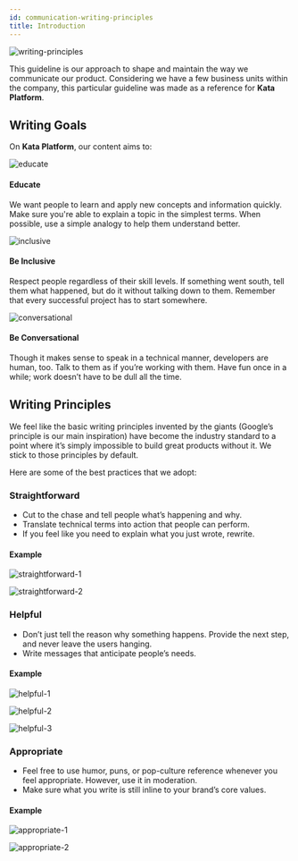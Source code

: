 ```yaml
---
id: communication-writing-principles
title: Introduction
---
```


![writing-principles](../assets/images/communication/writing-principles.png)

<div class="text-primary">

This guideline is our approach to shape and maintain the way we communicate our product. Considering we have a few business units within the company, this particular guideline was made as a reference for **Kata Platform**.

</div>

## Writing Goals

On **Kata Platform**, our content aims to:

<md-row class="principle">
<md-col md="3" class="principle-image">

![educate](../assets/images/communication/educate.png)

</md-col>
<md-col class="principle-content">

#### Educate

We want people to learn and apply new concepts and information quickly. Make sure you're able to explain a topic in the simplest terms. When possible, use a simple analogy to help them understand better.

</md-col>
</md-row>

<md-row class="principle">
<md-col md="3" class="principle-image">

![inclusive](../assets/images/communication/inclusive.png)

</md-col>
<md-col class="principle-content">

#### Be Inclusive

Respect people regardless of their skill levels. If something went south, tell them what happened, but do it without talking down to them. Remember that every successful project has to start somewhere.

</md-col>
</md-row>

<md-row class="principle">
<md-col md="3" class="principle-image">

![conversational](../assets/images/communication/conversational.png)

</md-col>
<md-col class="principle-content">

#### Be Conversational

Though it makes sense to speak in a technical manner, developers are human, too. Talk to them as if you’re working with them. Have fun once in a while; work doesn’t have to be dull all the time.

</md-col>
</md-row>

## Writing Principles

We feel like the basic writing principles invented by the giants (Google’s principle is our main inspiration) have become the industry standard to a point where it’s simply impossible to build great products without it. We stick to those principles by default.

Here are some of the best practices that we adopt:

### Straightforward

- Cut to the chase and tell people what’s happening and why.
- Translate technical terms into action that people can perform.
- If you feel like you need to explain what you just wrote, rewrite.

#### Example

![straightforward-1](../assets/images/communication/straightforward-1.png)

![straightforward-2](../assets/images/communication/straightforward-2.png)

### Helpful

- Don’t just tell the reason why something happens. Provide the next step, and never leave the users hanging.
- Write messages that anticipate people’s needs.

#### Example

![helpful-1](../assets/images/communication/helpful-1.png)

![helpful-2](../assets/images/communication/helpful-2.png)

![helpful-3](../assets/images/communication/helpful-3.png)

### Appropriate

- Feel free to use humor, puns, or pop-culture reference whenever you feel appropriate. However, use it in moderation.
- Make sure what you write is still inline to your brand’s core values.

#### Example

![appropriate-1](../assets/images/communication/appropriate-1.png)

![appropriate-2](../assets/images/communication/appropriate-2.png)
